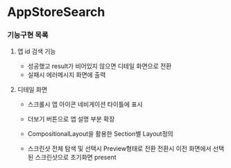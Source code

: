 # AppStoreSearch

### 기능구현 목록

1. 앱 id 검색 기능

   - 성공했고 result가 비어있지 않으면 디테일 화면으로 전환
   - 실패시 에러메시지 화면에 출력

2. 디테일 화면

   - 스크롤시 앱 아이콘 네비게이션 타이틀에 표시

   - 더보기 버튼으로 앱 설명 부분 확장

   - CompositionalLayout을 활용한 Section별 Layout정의

   - 스크린샷 전체 탐색 및 선택시 Preview형태로 전환
     전환시 이전 화면에서 선택된 스크린샷으로 초기화면 present

     
